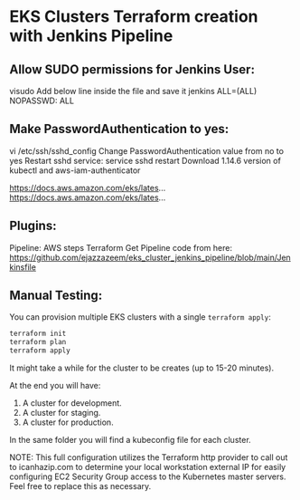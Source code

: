 # EKS Clusters Terraform creation with Jenkins Pipeline

Allow SUDO permissions for Jenkins User:
----------------------------------------
 visudo
Add below line inside the file and save it
 jenkins ALL=(ALL)       NOPASSWD: ALL
 
Make PasswordAuthentication to yes:
-----------------------------------
 vi /etc/ssh/sshd_config
Change PasswordAuthentication value from no to yes
Restart sshd service:
 service sshd restart
Download 1.14.6 version of kubectl and aws-iam-authenticator

https://docs.aws.amazon.com/eks/lates...
https://docs.aws.amazon.com/eks/lates...


Plugins:
----------
 Pipeline: AWS steps
 Terraform
Get Pipeline code from here:
https://github.com/ejazzazeem/eks_cluster_jenkins_pipeline/blob/main/Jenkinsfile

Manual Testing:
----------

You can provision multiple EKS clusters with a single `terraform apply`:

```bash
terraform init
terraform plan
terraform apply
```

It might take a while for the cluster to be creates (up to 15-20 minutes).

At the end you will have:

1. A cluster for development.
1. A cluster for staging.
1. A cluster for production.

In the same folder you will find a kubeconfig file for each cluster.

NOTE: This full configuration utilizes the Terraform http provider to call out to icanhazip.com to determine your local workstation external IP for easily configuring EC2 Security Group access to the Kubernetes master servers. Feel free to replace this as necessary.
